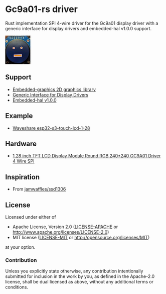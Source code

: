 # Gc9a01-rs driver

Rust implementation SPI 4-wire driver for the Gc9a01 display driver with a generic interface for display drivers and embedded-hal v1.0.0 support.

<img src="./images/picture.jpg" alt="Gc9a01-rs" align="center">

## Support

- [Embedded-graphics 2D graphics library](https://github.com/embedded-graphics/embedded-graphics)
- [Generic Interface for Display Drivers](https://github.com/therealprof/display-interface)
- [Embedded-hal v1.0.0](https://github.com/rust-embedded/embedded-hal/tree/embedded-hal-v1.0.0)

## Example

- [Waveshare esp32-s3-touch-lcd-1-28](https://github.com/IniterWorker/esp32-s3-touch-lcd-1-28)

## Hardware

- [1.28 inch TFT LCD Display Module Round RGB 240*240 GC9A01 Driver 4 Wire SPI](https://www.aliexpress.com/item/1005001382069930.html)

## Inspiration

- From [jamwaffles/ssd1306](https://github.com/jamwaffles/ssd1306)

## License

Licensed under either of

- Apache License, Version 2.0 ([LICENSE-APACHE](LICENSE-APACHE) or
  http://www.apache.org/licenses/LICENSE-2.0)
- MIT license ([LICENSE-MIT](LICENSE-MIT) or http://opensource.org/licenses/MIT)

at your option.

### Contribution

Unless you explicitly state otherwise, any contribution intentionally submitted for inclusion in the
work by you, as defined in the Apache-2.0 license, shall be dual licensed as above, without any
additional terms or conditions.